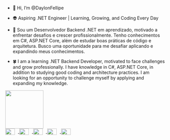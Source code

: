 - 👋 Hi, I’m @DaylonFellipe
  
- 👽 Aspiring .NET Engineer | Learning, Growing, and Coding Every Day

- 🌱 Sou um Desenvolvedor Backend .NET em aprendizado, motivado a enfrentar desafios e crescer profissionalmente. Tenho conhecimentos em C#, ASP.NET Core, além de estudar boas práticas de código e arquitetura. Busco uma oportunidade para me desafiar aplicando e expandindo meus conhecimentos.

- 🍀 I am a learning .NET Backend Developer, motivated to face challenges and grow professionally. I have knowledge in C#, ASP.NET Core, in addition to studying good coding and architecture practices. I am looking for an opportunity to challenge myself by applying and expanding my knowledge.

 <div>
 <a href="https://github.com/daylonfellipe">
 <img loading="lazy" height="120em" src="https://github-readme-stats.vercel.app/api/top-langs/?username=daylonfellipe&layout=compact&langs_count=7&theme=transparent"/>
 </div>
   
<div dir="auto">
   <img align="center" width="30" height="20" src="https://cdn.jsdelivr.net/gh/devicons/devicon@latest/icons/visualstudio/visualstudio-original.svg" style="margin-right: 10px;" />
   <img align="center" width="30" height="20" src="https://cdn.jsdelivr.net/gh/devicons/devicon@latest/icons/csharp/csharp-original.svg" style="margin-right: 10px;" />
   <img align="center" width="30" height="20" src="https://cdn.jsdelivr.net/gh/devicons/devicon@latest/icons/dotnetcore/dotnetcore-original.svg" style="margin-right: 10px;" />
   <img align="center" width="30" height="20" src="https://cdn.jsdelivr.net/gh/devicons/devicon@latest/icons/docker/docker-original.svg" style="margin-right: 10px;" />
   <img align="center" width="30" height="20" src="https://cdn.jsdelivr.net/gh/devicons/devicon@latest/icons/dbeaver/dbeaver-original.svg" />
</div>

